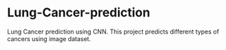 # Lung-Cancer-prediction
Lung Cancer prediction using CNN. This project predicts different types of cancers using image dataset.
